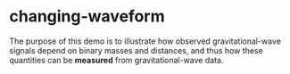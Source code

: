 # changing-waveform

The purpose of this demo is to illustrate how observed gravitational-wave signals depend on binary masses and distances, and thus how these quantities can be **measured** from gravitational-wave data.

